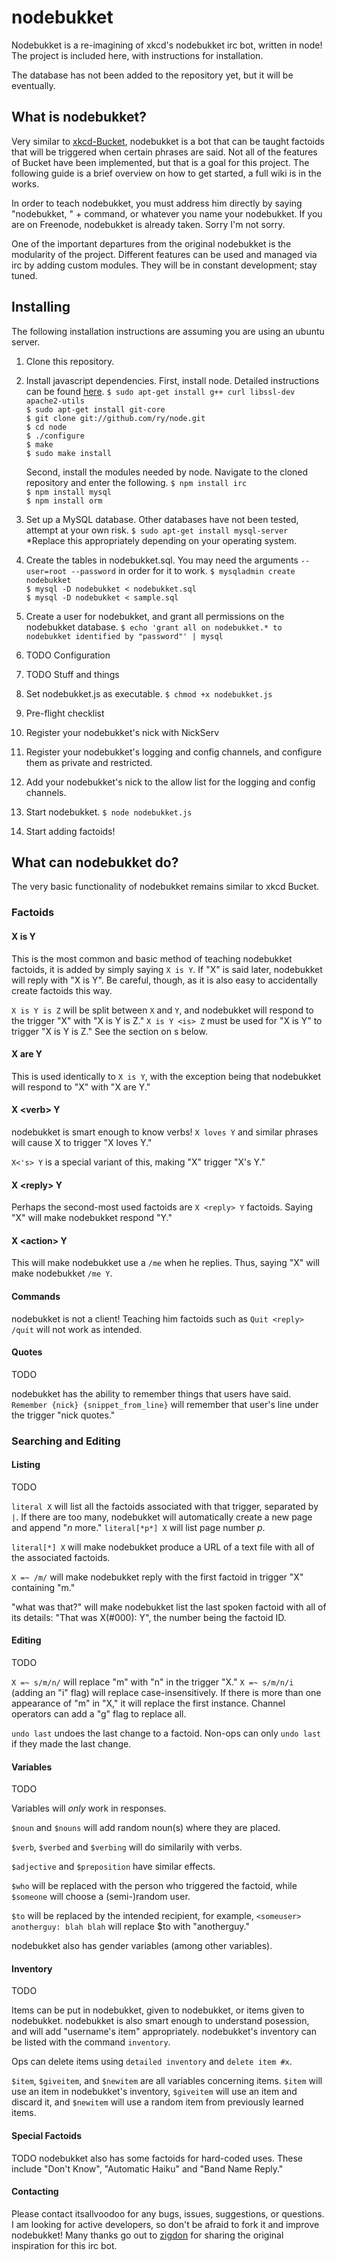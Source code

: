 nodebukket
===========

Nodebukket is a re-imagining of xkcd's nodebukket irc bot, written in node!
The project is included here, with instructions for installation.

The database has not been added to the repository yet, but it will be eventually.

What is nodebukket?
---------------

Very similar to [xkcd-Bucket](https://github.com/zigdon/xkcd-nodebukket), nodebukket is a bot that can be
taught factoids that will be triggered when certain phrases are said. Not all of the features of Bucket
have been implemented, but that is a goal for this project. The following guide is a brief overview on 
how to get started, a full wiki is in the works.

In order to teach nodebukket, you must address him directly by saying "nodebukket, " + command, or whatever
you name your nodebukket. If you are on Freenode, nodebukket is already taken. Sorry I'm not sorry.

One of the important departures from the original nodebukket is the modularity of the project. Different features
can be used and managed via irc by adding custom modules. They will be in constant development; stay tuned.

Installing
----------

The following installation instructions are assuming you are using an ubuntu server.

1. Clone this repository.

2. Install javascript dependencies.
    First, install node. Detailed instructions can be found [here](http://howtonode.org/how-to-install-nodejs).
    `$ sudo apt-get install g++ curl libssl-dev apache2-utils`  
    `$ sudo apt-get install git-core`  
    `$ git clone git://github.com/ry/node.git`  
    `$ cd node`  
    `$ ./configure`  
    `$ make`  
    `$ sudo make install`  

    Second, install the modules needed by node. Navigate to the cloned repository and enter the following.
    `$ npm install irc`  
    `$ npm install mysql`  
    `$ npm install orm`  
    

2. Set up a MySQL database. Other databases have not been tested, attempt at your own risk.
    `$ sudo apt-get install mysql-server`
  *Replace this appropriately depending on your operating system.

3. Create the tables in nodebukket.sql. You may need the arguments `--user=root --password` in order for it
    to work.
    `$ mysqladmin create nodebukket`  
    `$ mysql -D nodebukket < nodebukket.sql`  
    `$ mysql -D nodebukket < sample.sql`  

4. Create a user for nodebukket, and grant all permissions on the nodebukket database.
    `$ echo 'grant all on nodebukket.* to nodebukket identified by "password"' | mysql`

5. TODO Configuration

6. TODO Stuff and things

7. Set nodebukket.js as executable.
    `$ chmod +x nodebukket.js`

8. Pre-flight checklist
  1. Register your nodebukket's nick with NickServ
  2. Register your nodebukket's logging and config channels, and configure them as private and restricted.
  3. Add your nodebukket's nick to the allow list for the logging and config channels. 

9. Start nodebukket.
    `$ node nodebukket.js`

10. Start adding factoids!

What can nodebukket do?
-------------------

The very basic functionality of nodebukket remains similar to xkcd Bucket.

### Factoids

#### X is Y

This is the most common and basic method of teaching nodebukket factoids, it is added by simply saying `X is Y`. 
If "X" is said later, nodebukket will reply with "X is Y". Be careful, though, as it is also easy to accidentally
create factoids this way.

`X is Y is Z` will be split between `X` and `Y`, and nodebukket will respond to the trigger "X" with "X is Y is Z."
`X is Y <is> Z` must be used for "X is Y" to trigger "X is Y is Z." See the section on <verb>s below.

#### X are Y

This is used identically to `X is Y`, with the exception being that nodebukket will respond to "X" with "X are Y."

#### X \<verb\> Y

nodebukket is smart enough to know verbs! `X loves Y` and similar phrases will cause X to trigger "X loves Y."

`X<'s> Y` is a special variant of this, making "X" trigger "X's Y."

#### X \<reply\> Y

Perhaps the second-most used factoids are `X <reply> Y` factoids. Saying "X" will make nodebukket respond "Y."

#### X \<action\> Y

This will make nodebukket use a `/me` when he replies. Thus, saying "X" will make nodebukket `/me Y`.

#### Commands

nodebukket is not a client! Teaching him factoids such as `Quit <reply> /quit` will not work as intended.

#### Quotes

TODO

nodebukket has the ability to remember things that users have said. `Remember {nick} {snippet_from_line}` will remember
that user's line under the trigger "nick quotes."

### Searching and Editing

#### Listing

TODO

`literal X` will list all the factoids associated with that trigger, separated by `|`. If there are too many, nodebukket
will automatically create a new page and append "*n* more." `literal[*p*] X` will list page number *p*.

`literal[*] X` will make nodebukket produce a URL of a text file with all of the associated factoids.

`X =~ /m/` will make nodebukket reply with the first factoid in trigger "X" containing "m."

"what was that?" will make nodebukket list the last spoken factoid with all of its details: "That was X(#000): <reply> Y", the
number being the factoid ID.

#### Editing

TODO

`X =~ s/m/n/` will replace "m" with "n" in the trigger "X." `X =~ s/m/n/i` (adding an "i" flag) will replace case-insensitively.
If there is more than one appearance of "m" in "X," it will replace the first instance. Channel operators can add a "g" flag to 
replace all.

`undo last` undoes the last change to a factoid. Non-ops can only `undo last` if they made the last change.

#### Variables

TODO

Variables will *only* work in responses. 

`$noun` and `$nouns` will add random noun(s) where they are placed.

`$verb`, `$verbed` and `$verbing` will do similarily with verbs.

`$adjective` and `$preposition` have similar effects.

`$who` will be replaced with the person who triggered the factoid, while `$someone` will choose a (semi-)random user.

`$to` will be replaced by the intended recipient, for example, `<someuser> anotherguy: blah blah` will replace $to with "anotherguy."

nodebukket also has gender variables (among other variables).

#### Inventory

TODO

Items can be put in nodebukket, given to nodebukket, or items given to nodebukket. nodebukket is also smart enough to understand posession, and will
add "username's item" appropriately. nodebukket's inventory can be listed with the command `inventory`.

Ops can delete items using `detailed inventory` and `delete item #x`.

`$item`, `$giveitem`, and `$newitem` are all variables concerning items. `$item` will use an item in nodebukket's inventory, `$giveitem` will
use an item and discard it, and `$newitem` will use a random item from previously learned items.

#### Special Factoids

TODO
nodebukket also has some factoids for hard-coded uses. These include "Don't Know", "Automatic Haiku" and "Band Name Reply."

#### Contacting

Please contact itsallvoodoo for any bugs, issues, suggestions, or questions. I am looking for active developers, so don't be afraid to fork
it and improve nodebukket! Many thanks go out to [zigdon](https://github.com/zigdon) for sharing the original inspiration for this irc bot.
